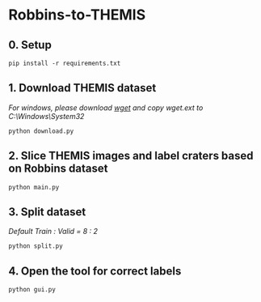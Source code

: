 # Robbins-to-THEMIS

## 0. Setup
```
pip install -r requirements.txt
```
## 1. Download THEMIS dataset
*For windows, please download [wget](https://eternallybored.org/misc/wget/) and copy wget.ext to C:\Windows\System32*
```
python download.py
```
## 2. Slice THEMIS images and label craters based on Robbins dataset
```
python main.py
```
## 3. Split dataset
*Default Train : Valid = 8 : 2*
```
python split.py
```
## 4. Open the tool for correct labels
```
python gui.py
```
